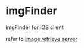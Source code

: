 # imgFinder
imgFinder for iOS client

refer to [image retrieve server](https://github.com/taylorlu/imgFinderServer)
